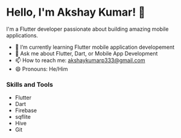 # Hello, I'm Akshay Kumar! 👋

I'm a Flutter developer passionate about building amazing mobile applications.

- 🌱 I’m currently learning Flutter mobile application developement
- 💬 Ask me about Flutter, Dart, or Mobile App Development
- 📫 How to reach me: akshaykumarp333@gmail.com
- 😄 Pronouns: He/Him

### Skills and Tools
- Flutter
- Dart
- Firebase
- sqflite
- Hive
- Git




